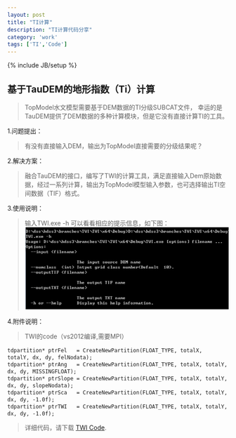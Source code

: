 ```yaml
---
layout: post
title: "TI计算"
description: "TI计算代码分享"
category: 'work'
tags: ['TI','Code']
---
```

{% include JB/setup %}

## 基于TauDEM的地形指数（Ti）计算  ##


> TopModel水文模型需要基于DEM数据的TI分级SUBCAT文件， 幸运的是TauDEM提供了DEM数据的多种计算模块，但是它没有直接计算TI的工具。

1.问题提出：
> 有没有直接输入DEM，输出为TopModel直接需要的分级结果呢？

<!--more-->

2.解决方案：
> 融合TauDEM的接口，编写了TWI的计算工具，满足直接输入Dem原始数据，经过一系列计算，输出为TopModel模型输入参数，也可选择输出TI空间数据（TIF）格式。

3.使用说明：
> 输入TWI.exe -h 可以看看相应的提示信息，如下图：
> ![](/images/TWI.jpg)

4.附件说明：
> TWI的code（vs2012编译,需要MPI）

	tdpartition* ptrFel   = CreateNewPartition(FLOAT_TYPE, totalX,    totalY, dx, dy, felNodata);
	tdpartition* ptrAng   = CreateNewPartition(FLOAT_TYPE, totalX, totalY, dx, dy, MISSINGFLOAT);
	tdpartition* ptrSlope = CreateNewPartition(FLOAT_TYPE, totalX, totalY, dx, dy, slopeNodata);
	tdpartition* ptrSca   = CreateNewPartition(FLOAT_TYPE, totalX, totalY, dx, dy, -1.0f);
	tdpartition* ptrTWI   = CreateNewPartition(FLOAT_TYPE, totalX, totalY, dx, dy, -1.0f);

> 详细代码，请下载 [TWI Code](/upload/TWI.tar).
